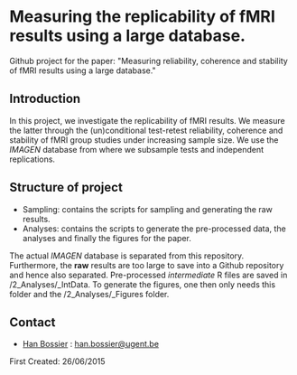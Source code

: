 # Measuring the replicability of fMRI results using a large database.

Github project for the paper:
"Measuring reliability, coherence and stability of fMRI results using a large database."

## Introduction

In this project, we investigate the replicability of fMRI results. We measure the latter through the (un)conditional test-retest reliability, coherence and stability of fMRI group studies under increasing sample size. 
We use the *IMAGEN* database from where we subsample tests and independent replications.

## Structure of project
* Sampling: contains the scripts for sampling and generating the raw results.
* Analyses: contains the scripts to generate the pre-processed data, the analyses and finally the figures for the paper. 

The actual *IMAGEN* database is separated from this repository. Furthermore, the **raw** results are too large to save into a Github repository and hence also separated. Pre-processed *intermediate* R files are saved in /2_Analyses/_IntData. 
To generate the figures, one then only needs this folder and the /2_Analyses/_Figures folder. 

## Contact
* [Han Bossier] : han.bossier@ugent.be 
 
First Created: 26/06/2015


[Han Bossier]: http://telefoonboek.ugent.be/nl/people/802001626303
[Sanne Roels]: http://telefoonboek.ugent.be/nl/people/802000817361
[Ruth Seurinck]: http://telefoonboek.ugent.be/nl/people/801001629152
[Beatrijs Moerkerke]: http://telefoonboek.ugent.be/nl/people/801001453542

